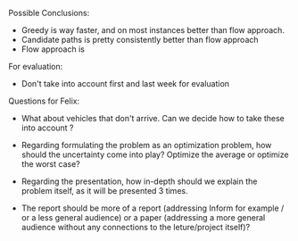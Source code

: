 Possible Conclusions:

- Greedy is way faster, and on most instances better than flow
  approach.
- Candidate paths is pretty consistently better than flow approach
- Flow approach is

For evaluation:

- Don't take into account first and last week for evaluation

Questions for Felix:

- What about vehicles that don't arrive. Can we decide how to take
  these into account ?

- Regarding formulating the problem as an optimization problem, how
  should the uncertainty come into play? Optimize the average or
  optimize the worst case?

- Regarding the presentation, how in-depth should we explain the
  problem itself, as it will be presented 3 times.
- The report should be more of a report (addressing Inform for
  example / or a less general audience) or a paper (addressing a more
  general audience without any connections to the leture/project
  itself)? 

